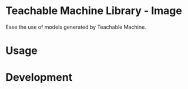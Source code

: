 # Teachable Machine Library - Image

Ease the use of models generated by Teachable Machine.

# Usage

# Development
